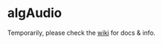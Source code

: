 # algAudio

Temporarily, please check the [wiki](https://github.com/rafalcieslak/algAudio/wiki) for docs & info.
